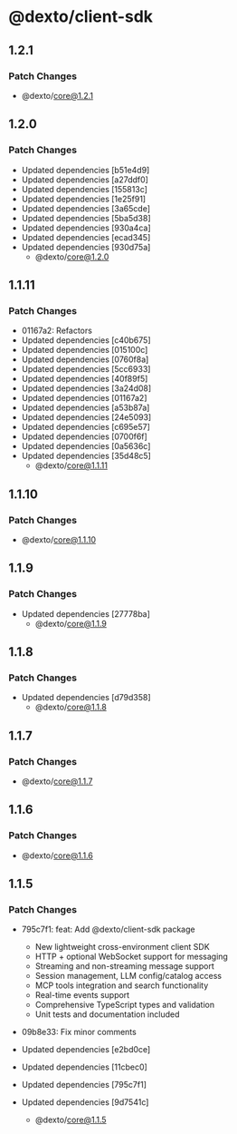# @dexto/client-sdk

## 1.2.1

### Patch Changes

- @dexto/core@1.2.1

## 1.2.0

### Patch Changes

- Updated dependencies [b51e4d9]
- Updated dependencies [a27ddf0]
- Updated dependencies [155813c]
- Updated dependencies [1e25f91]
- Updated dependencies [3a65cde]
- Updated dependencies [5ba5d38]
- Updated dependencies [930a4ca]
- Updated dependencies [ecad345]
- Updated dependencies [930d75a]
    - @dexto/core@1.2.0

## 1.1.11

### Patch Changes

- 01167a2: Refactors
- Updated dependencies [c40b675]
- Updated dependencies [015100c]
- Updated dependencies [0760f8a]
- Updated dependencies [5cc6933]
- Updated dependencies [40f89f5]
- Updated dependencies [3a24d08]
- Updated dependencies [01167a2]
- Updated dependencies [a53b87a]
- Updated dependencies [24e5093]
- Updated dependencies [c695e57]
- Updated dependencies [0700f6f]
- Updated dependencies [0a5636c]
- Updated dependencies [35d48c5]
    - @dexto/core@1.1.11

## 1.1.10

### Patch Changes

- @dexto/core@1.1.10

## 1.1.9

### Patch Changes

- Updated dependencies [27778ba]
    - @dexto/core@1.1.9

## 1.1.8

### Patch Changes

- Updated dependencies [d79d358]
    - @dexto/core@1.1.8

## 1.1.7

### Patch Changes

- @dexto/core@1.1.7

## 1.1.6

### Patch Changes

- @dexto/core@1.1.6

## 1.1.5

### Patch Changes

- 795c7f1: feat: Add @dexto/client-sdk package
    - New lightweight cross-environment client SDK
    - HTTP + optional WebSocket support for messaging
    - Streaming and non-streaming message support
    - Session management, LLM config/catalog access
    - MCP tools integration and search functionality
    - Real-time events support
    - Comprehensive TypeScript types and validation
    - Unit tests and documentation included

- 09b8e33: Fix minor comments
- Updated dependencies [e2bd0ce]
- Updated dependencies [11cbec0]
- Updated dependencies [795c7f1]
- Updated dependencies [9d7541c]
    - @dexto/core@1.1.5
